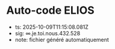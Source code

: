 # Auto-code ELIOS
- ts: 2025-10-09T11:15:08.081Z
- sig: ∞.je.toi.nous.432.528
- note: fichier généré automatiquement